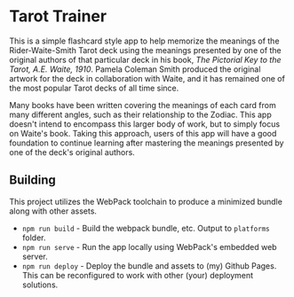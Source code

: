
# Tarot Trainer
This is a simple flashcard style app to help memorize the meanings of the 
Rider-Waite-Smith Tarot deck using the meanings presented by one of the original
authors of that particular deck in his book, *The Pictorial Key to the Tarot,
A.E. Waite, 1910*. Pamela Coleman Smith produced the original artwork for the
deck in collaboration with Waite, and it has remained one of the most popular
Tarot decks of all time since.

Many books have been written covering the meanings of each card from many
different angles, such as their relationship to the Zodiac. This app doesn't
intend to encompass this larger body of work, but to simply focus on Waite's 
book. Taking this approach, users of this app will have a good foundation to
continue learning after mastering the meanings presented by one of the deck's
original authors.

## Building
This project utilizes the WebPack toolchain to produce a minimized bundle along 
with other assets.

* `npm run build`  - Build the webpack bundle, etc. Output to `platforms` 
                     folder.
* `npm run serve`  - Run the app locally using WebPack's embedded web server.
* `npm run deploy` - Deploy the bundle and assets to (my) Github Pages.
                     This can be reconfigured to work with other (your) 
                     deployment solutions.
